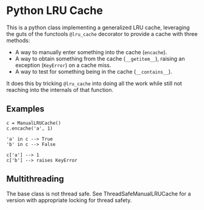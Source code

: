 # Python LRU Cache

This is a python class implementing a generalized LRU cache, leveraging
the guts of the functools `@lru_cache` decorator to provide a cache with
three methods:

* A way to manually enter something into the cache (`encache`).
* A way to obtain something from the cache (`__getitem__`), raising an
exception (`KeyError`) on a cache miss.
* A way to test for something being in the cache (`__contains__`).


It does this by tricking `@lru_cache` into doing all the work while
still not reaching into the internals of that function.

## Examples

```
c = ManualLRUCache()
c.encache('a', 1)

'a' in c --> True
'b' in c --> False

c['a'] --> 1
c['b'] --> raises KeyError

```

## Multithreading
The base class is not thread safe. See ThreadSafeManualLRUCache for a version with appropriate locking for thread safety.

